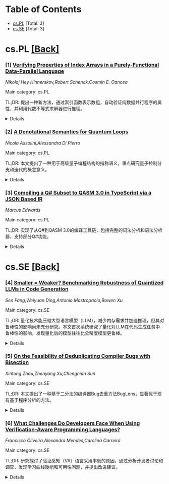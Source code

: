 <div id=toc></div>

# Table of Contents

- [cs.PL](#cs.PL) [Total: 3]
- [cs.SE](#cs.SE) [Total: 3]


<div id='cs.PL'></div>

# cs.PL [[Back]](#toc)

### [1] [Verifying Properties of Index Arrays in a Purely-Functional Data-Parallel Language](https://arxiv.org/abs/2506.23058)
*Nikolaj Hey Hinnerskov,Robert Schenck,Cosmin E. Oancea*

Main category: cs.PL

TL;DR: 提出一种新方法，通过索引函数表示数组，自动验证纯数据并行程序的属性，并利用代数不等式求解器进行推理。


<details>
  <summary>Details</summary>
Motivation: 解决纯数据并行程序中非线性索引属性的自动验证问题，扩展编译器优化能力。

Method: 将数组表示为索引函数，通过代数不等式求解器验证属性，适用于Futhark语言。

Result: 在7个应用中平均验证时间为1秒，动态验证消除可显著提升GPU程序性能。

Conclusion: 该方法实用且高效，能扩展编译器优化范围，适用于实际应用。

Abstract: This paper presents a novel approach to automatically verify properties of
pure data-parallel programs with non-linear indexing -- expressed as pre- and
post-conditions on functions. Programs consist of nests of second-order array
combinators (e.g., map, scan, and scatter) and loops. The key idea is to
represent arrays as index functions: programs are index function
transformations over which properties are propagated and inferred. Our
framework proves properties on index functions by distilling them into
algebraic (in)equalities and discharging them to a Fourier-Motzkin-based
solver. The framework is practical and accessible: properties are not
restricted to a decidable logic, but instead are carefully selected to express
practically useful guarantees that can be automatically reasoned about and
inferred. These guarantees extend beyond program correctness and can be
exploited by the entire compiler pipeline for optimization. We implement our
system in the pure data-parallel language Futhark and demonstrate its
practicality on seven applications, reporting an average verification time of 1
second. Two case studies show how eliminating dynamic verification in GPU
programs results in significant speedups.

</details>


### [2] [A Denotational Semantics for Quantum Loops](https://arxiv.org/abs/2506.23320)
*Nicola Assolini,Alessandra Di Pierro*

Main category: cs.PL

TL;DR: 本文提出了一种用于高级量子编程结构的指称语义，重点研究量子控制分支和迭代的概念意义。


<details>
  <summary>Details</summary>
Motivation: 量子计算机编程需要在不同抽象层次上实现量子算法，本文旨在为量子控制流提供数学定义。

Method: 引入了一个指称域，用于定义量子控制流（包括循环）的数学意义，反映量子程序的相干演化。

Result: 提出了一种能够描述量子控制流和循环的语义框架。

Conclusion: 该指称语义为量子编程提供了理论基础，支持量子控制流和循环的数学建模。

Abstract: Programming a quantum computer, i.e., implementing quantum algorithms on a
quantum processor-based copmputer architecture, is a task that can be addressed
(just as for classical computers) at different levels of abstraction. This
paper proposes a denotational semantics for high-level quantum programming
constructs, focusing on the conceptual meaning of quantum-controlled branching
and iteration. We introduce a denotational domain where a mathematical meaning
of a quantum control flow with loops can be defined, which reflects the
coherent evolution of the quantum system implementing the program.

</details>


### [3] [Compiling a Q# Subset to QASM 3.0 in TypeScript via a JSON Based IR](https://arxiv.org/abs/2506.23407)
*Marcus Edwards*

Main category: cs.PL

TL;DR: 实现了从Q#到QASM 3.0的编译工具链，包括完整的词法分析和语法分析器，支持部分Q#功能。


<details>
  <summary>Details</summary>
Motivation: 为在Web环境中实现Q#功能，开发了一个基于TypeScript的编译工具链。

Method: 实现了词法分析器、语法分析器和编译器，支持部分Q#功能，并与现有工具进行比较。

Result: 工具链成功处理多种Q#程序，验证了其功能。

Conclusion: 该工具链为Web环境提供了Q#编译功能，区别于微软的官方实现。

Abstract: We implement a compile toolchain from Q# to QASM 3.0 including a
full-featured lexer and parser implementation, as well as a compiler that
supports a subset of Q# features. The lexer, parser and compiler are shown to
work with various input Q# programs and the implementation is compared against
existing Q# compile tools. Unlike the Microsoft implementation of the official
Q# compile toolchain, our implementation is written in TypeScript in order to
port functionality to web environments.

</details>


<div id='cs.SE'></div>

# cs.SE [[Back]](#toc)

### [4] [Smaller = Weaker? Benchmarking Robustness of Quantized LLMs in Code Generation](https://arxiv.org/abs/2506.22776)
*Sen Fang,Weiyuan Ding,Antonio Mastropaolo,Bowen Xu*

Main category: cs.SE

TL;DR: 量化技术能压缩大型语言模型（LLM），减少内存需求并加速推理，但其对鲁棒性的影响尚未充分研究。本文首次系统研究了量化对LLM在代码生成任务中鲁棒性的影响，发现量化后的模型往往比全精度模型更鲁棒。


<details>
  <summary>Details</summary>
Motivation: 量化技术被广泛用于压缩LLM，但其对模型鲁棒性的影响尚未被充分探索。本文旨在填补这一空白，研究量化如何影响LLM在代码生成任务中的鲁棒性。

Method: 通过实验评估四种主流LLM家族（LLaMA、DeepSeek、CodeGen和StarCoder），参数规模从350M到33B，从对抗攻击和噪声扰动两个角度量化鲁棒性。

Result: 量化后的LLM在对抗攻击和噪声扰动实验中表现优于全精度模型，51.59%的对抗实验和噪声扰动实验显示量化模型更具鲁棒性。

Conclusion: 量化不仅能降低计算需求，还能增强LLM在代码生成任务中的鲁棒性，为开发更高效和可靠的LLM部署策略提供了新思路。

Abstract: Quantization has emerged as a mainstream method for compressing Large
Language Models (LLMs), reducing memory requirements and accelerating inference
without architectural modifications. While existing research primarily focuses
on evaluating the effectiveness of quantized LLMs compared to their original
counterparts, the impact on robustness remains largely unexplored.In this
paper, we present the first systematic investigation of how quantization
affects the robustness of LLMs in code generation tasks. Through extensive
experiments across four prominent LLM families (LLaMA, DeepSeek, CodeGen, and
StarCoder) with parameter scales ranging from 350M to 33B, we evaluate
robustness from dual perspectives: adversarial attacks on input prompts and
noise perturbations on model architecture. Our findings challenge conventional
wisdom by demonstrating that quantized LLMs often exhibit superior robustness
compared to their full-precision counterparts, with 51.59% versus 42.86% of our
adversarial experiments showing better resilience in quantized LLMs. Similarly,
our noise perturbation experiments also confirm that LLMs after quantitation
generally withstand higher levels of weight disturbances. These results suggest
that quantization not only reduces computational requirements but can actually
enhance LLMs' reliability in code generation tasks, providing valuable insights
for developing more robust and efficient LLM deployment strategies.

</details>


### [5] [On the Feasibility of Deduplicating Compiler Bugs with Bisection](https://arxiv.org/abs/2506.23281)
*Xintong Zhou,Zhenyang Xu,Chengnian Sun*

Main category: cs.SE

TL;DR: 本文提出了一种基于二分法的编译器Bug去重方法BugLens，显著优于现有基于程序分析的方法。


<details>
  <summary>Details</summary>
Motivation: 随机测试中重复的测试程序暴露相同编译器Bug，现有去重方法计算开销大且泛化能力有限。

Method: 利用二分法定位导致Bug的提交，并结合触发Bug的优化技术，提出BugLens方法。

Result: 在四个真实数据集上，BugLens比Tamer和D3分别节省26.98%和9.64%的人力。

Conclusion: 二分法因其简单性和泛化能力，为编译器Bug去重提供了实用解决方案。

Abstract: Random testing has proven to be an effective technique for compiler
validation. However, the debugging of bugs identified through random testing
presents a significant challenge due to the frequent occurrence of duplicate
test programs that expose identical compiler bugs. The process to identify
duplicates is a practical research problem known as bug deduplication. Prior
methodologies for compiler bug deduplication primarily rely on program analysis
to extract bug-related features for duplicate identification, which can result
in substantial computational overhead and limited generalizability. This paper
investigates the feasibility of employing bisection, a standard debugging
procedure largely overlooked in prior research on compiler bug deduplication,
for this purpose. Our study demonstrates that the utilization of bisection to
locate failure-inducing commits provides a valuable criterion for
deduplication, albeit one that requires supplementary techniques for more
accurate identification. Building on these results, we introduce BugLens, a
novel deduplication method that primarily uses bisection, enhanced by the
identification of bug-triggering optimizations to minimize false negatives.
Empirical evaluations conducted on four real-world datasets demonstrate that
BugLens significantly outperforms the state-of-the-art analysis-based
methodologies Tamer and D3 by saving an average of 26.98% and 9.64% human
effort to identify the same number of distinct bugs. Given the inherent
simplicity and generalizability of bisection, it presents a highly practical
solution for compiler bug deduplication in real-world applications.

</details>


### [6] [What Challenges Do Developers Face When Using Verification-Aware Programming Languages?](https://arxiv.org/abs/2506.23696)
*Francisco Oliveira,Alexandra Mendes,Carolina Carreira*

Main category: cs.SE

TL;DR: 研究探讨了验证感知（VA）语言采用率低的原因，通过分析开发者讨论和调查，发现学习曲线陡峭和可用性问题，并提出改进建议。


<details>
  <summary>Details</summary>
Motivation: 尽管验证感知（VA）语言提供更强的正确性保证，但其采用率仍然有限，研究旨在探索阻碍其采用的原因。

Method: 通过主题建模技术分析开发者论坛讨论，并辅以开发者调查，了解VA语言的实际挑战。

Result: 研究发现主要障碍包括学习曲线陡峭和可用性问题，建议简化工具界面、提供更好的教育材料和改进开发环境集成。

Conclusion: 研究为提升VA语言可用性和验证工具的可访问性提供了可行的建议。

Abstract: Software reliability is critical in ensuring that the digital systems we
depend on function correctly. In software development, increasing software
reliability often involves testing. However, for complex and critical systems,
developers can use Design by Contract (DbC) methods to define precise
specifications that software components must satisfy. Verification-Aware (VA)
programming languages support DbC and formal verification at compile-time or
run-time, offering stronger correctness guarantees than traditional testing.
However, despite the strong guarantees provided by VA languages, their adoption
remains limited. In this study, we investigate the barriers to adopting VA
languages by analyzing developer discussions on public forums using topic
modeling techniques. We complement this analysis with a developer survey to
better understand the practical challenges associated with VA languages. Our
findings reveal key obstacles to adoption, including steep learning curves and
usability issues. Based on these insights, we identify actionable
recommendations to improve the usability and accessibility of VA languages. Our
findings suggest that simplifying tool interfaces, providing better educational
materials, and improving integration with everyday development environments
could improve the usability and adoption of these languages. Our work provides
actionable insights for improving the usability of VA languages and making
verification tools more accessible.

</details>
